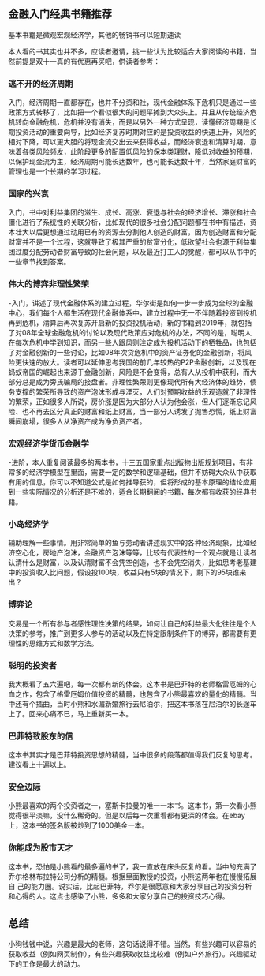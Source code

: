 ## 金融入门经典书籍推荐

基本书籍是微观宏观经济学，其他的畅销书可以短期速读

本人看的书其实也并不多，应读者邀请，挑一些认为比较适合大家阅读的书籍，当然前提是双十一真的有优惠再买吧，供读者参考：

### 逃不开的经济周期

入门，经济周期一直都存在，也并不分资和社，现代金融体系下危机只是通过一些政策方式转移了，比如把一个看似很大的问题平摊到大众头上。并且从传统经济危机转向金融危机，危机并没有消失，而是以另外一种方式呈现，读懂经济周期是长期投资活动的重要向导，比如经济复苏时期对应的是投资收益的快速上升，风险的相对下降，可以更大胆的将现金流交出去来获得收益，而经济衰退和清算时期，意味着各类风险频发，此阶段更多的配置低风险的保本类理财，降低对收益的预期，以保护现金流为主，经济周期可能长达数年，也可能长达数十年，当然家庭财富的管理也是一个长期的学习过程。

### 国家的兴衰

入门，书中对利益集团的滋生、成长、高涨、衰退与社会的经济增长、滞涨和社会僵化进行了系统性的关联分析，比如现代的很多社会分配问题都在书中有描述，资本壮大以后更想通过动用已有的资源去分割他人创造的财富，因为创造财富和分配财富并不是一个过程，这就导致了极其严重的贫富分化，低欲望社会也源于利益集团过度分配劳动者财富导致的社会问题，以及最近打工人的觉醒，都可以从书中的一些章节找到答案。

### 伟大的博弈非理性繁荣

-入门，讲述了现代金融体系的建立过程，华尔街是如何一步一步成为全球的金融中心，我们每个人都生活在现代金融体系中，建立过程中无一不伴随着投资到投机再到危机，清算后再次复苏开启新的投资投机活动，新的书籍到2019年，就包括了对08年全球金融危机的讨论以及现代政策应对危机的办法，不同的是，聪明人在每次危机中学到知识，而另一些人跟风则注定成为投机活动下的牺牲品，也包括了对金融创新的一些讨论，比如08年次贷危机中的资产证券化的金融创新，将风险更快速的放大。读者可以延伸思考我国的前几年较热的P2P金融创新，以及现在蚂蚁帝国的崛起也来源于金融创新，风险是不会变得，总有人从投机中获利，而大部分总是成为旁氏骗局的接盘者。非理性繁荣则更像现代所有大经济体的趋势，债务支撑的繁荣所导致的资产泡沫形成与湮灭，人们对预期收益的乐观造就了非理性的繁荣，正如很多人所说，房价涨是因为大部分人认为他会涨，但人们逐渐忘记风险、也不再去区分真正的财富和纸上财富，当一部分人诱发了抛售恐慌，纸上财富瞬间崩塌，很多人从净资产成为净负资产者。

### 宏观经济学货币金融学

-进阶，本人重复阅读最多的两本书，十三五国家重点出版物出版规划项目，有非常多的经济学模型在里面，需要一定的数学和逻辑基础，但并不妨碍大众从中获取有用的信息，你可以不知道公式是如何推导获的，但将形成的基本原理的结论应用到一些实际情况的分析还是不难的，适合长期翻阅的书籍，每次都有收获的经典书籍。

### 小岛经济学

辅助理解一些事情。用非常简单的鱼与劳动者讲述现实中的各种经济现象，比如经济空心化，房地产泡沫，金融资产泡沫等等，比较有代表性的一个观点就是让读者认清什么是财富，以及认清财富不会凭空创造，也不会凭空消失，比如思考老基建中的投资收入比问题，假设投100块，收益只有5块的情况下，剩下的95块谁来出？

### 博弈论

交易是一个所有参与者感性理性决策的结果，如何让自己的利益最大化往往是个人决策的参考，推广到更多人参与的活动以及在特定限制条件下的博弈，都需要有更理性的思维方式和数学方法。

### 聪明的投资者

我大概看了五六遍吧，每一次都有新的体会。这本书是巴菲特的老师格雷厄姆的心血之作，包含了格雷厄姆价值投资的精髓，也包含了小熊最喜欢的量化的精髓。当中还有个插曲，当时小熊和水湄新婚旅行去尼泊尔，把这本书落在尼泊尔的长途车上了。回来心痛不已，马上重新买一本。

### 巴菲特致股东的信

这本书其实才是巴菲特投资思想的精髓，当中很多的段落都值得我们反复的思考。建议看上十遍以上。

### 安全边际

小熊最喜欢的两个投资者之一，塞斯卡拉曼的唯一一本书。这本书，第一次看小熊觉得很平淡嘛，没什么稀奇的。但是以后每一次重看都有更深的体会。在ebay上，这本书的签名版被炒到了1000美金一本。

### 你能成为股市天才

这本书，恐怕是小熊看的最多遍的书了，我一直放在床头反复的看。当中的充满了乔尔格林布拉特公司分析的精髓。根据里面教授的投资，小熊这两年也在慢慢拓展自 己的能力圈。说实话，比起巴菲特，乔尔是很愿意和大家分享自己的投资分析和心得的人。这点也感染了小熊，多多和大家分享自己的投资技巧心得。

## 总结

小狗钱钱中说，兴趣是最大的老师，这句话说得不错。当然，有些兴趣可以容易的获取收益（例如网页制作），有些兴趣获取收益比较难（例如户外旅行）。兴趣驱动下的工作是最大的动力。

